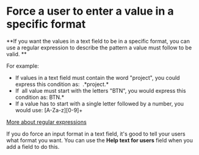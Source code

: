 

# Force a user to enter a value in a specific format

**If you want the values in a text field to be in a specific format, you can use a regular expression to describe the pattern a value must follow to be valid. **

For example:

* If values in a text field must contain the word "project", you could express this condition as: &nbsp;.\*project.\*&nbsp;
* If &nbsp;all value must start with the letters "BTN", you would express this condition as: BTN.\*
* If a value has to start with a single letter followed by a number, you would use: [A-Za-z][0-9]+

[More about regular expressions](http://www.regular-expressions.info/tutorial.html)

If you do force an input format in a text field, it's good to tell your users what format you want. You can use the **Help text for users** field when you add a field to do this.&nbsp;
